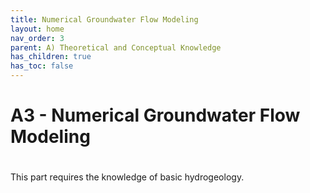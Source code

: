 ```yaml
---
title: Numerical Groundwater Flow Modeling
layout: home
nav_order: 3
parent: A) Theoretical and Conceptual Knowledge
has_children: true
has_toc: false
---
```

<script
  src="https://cdn.mathjax.org/mathjax/latest/MathJax.js?config=TeX-AMS-MML_HTMLorMML"
  type="text/javascript">
</script>
# A3 - Numerical Groundwater Flow Modeling

# 

This part requires the knowledge of basic hydrogeology. 
